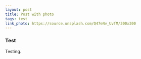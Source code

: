 ```yaml
---
layout: post
title: Post with photo
tags: test
link_photo: https://source.unsplash.com/Q47eNv_UvfM/300x300
---
```


### Test

Testing.